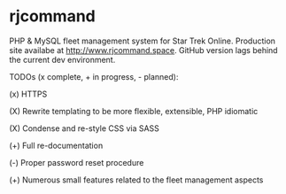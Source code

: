 # rjcommand
PHP &amp; MySQL fleet management system for Star Trek Online.
Production site availabe at http://www.rjcommand.space. GitHub version lags behind the current dev environment.

TODOs (x complete, + in progress, - planned):

(x) HTTPS

(X) Rewrite templating to be more flexible, extensible, PHP idiomatic

(X) Condense and re-style CSS via SASS

(+) Full re-documentation

(-) Proper password reset procedure

(+) Numerous small features related to the fleet management aspects
